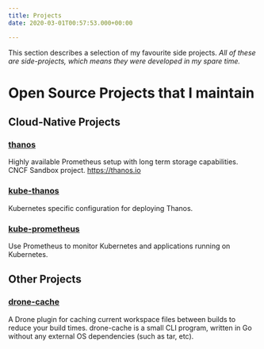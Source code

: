 ```yaml
---
title: Projects
date: 2020-03-01T00:57:53.000+00:00

---
```

This section describes a selection of my favourite side projects. _All of these are side-projects, which means they were developed in my spare time._

# Open Source Projects that I maintain

## Cloud-Native Projects

### [thanos](https://github.com/thanos-io/thanos)

Highly available Prometheus setup with long term storage capabilities. CNCF Sandbox project. https://thanos.io

### [kube-thanos](https://github.com/thanos-io/kube-thanos)

Kubernetes specific configuration for deploying Thanos.

### [kube-prometheus](https://github.com/prometheus-operator/kube-prometheus)

Use Prometheus to monitor Kubernetes and applications running on Kubernetes.

## Other Projects

### [drone-cache](https://github.com/meltwater/drone-cache)

A Drone plugin for caching current workspace files between builds to reduce your build times. drone-cache is a small CLI program, written in Go without any external OS dependencies (such as tar, etc).